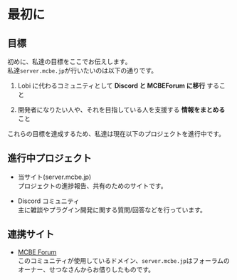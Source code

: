 # 最初に

## 目標

初めに、私達の目標をここでお伝えします。  
私達`server.mcbe.jp`が行いたいのは以下の通りです。

1. Lobi に代わるコミュニティとして **Discord と MCBEForum に移行** すること

2. 開発者になりたい人や、それを目指している人を支援する **情報をまとめる** こと

これらの目標を達成するため、私達は現在以下のプロジェクトを進行中です。

## 進行中プロジェクト

- 当サイト(server.mcbe.jp)  
  プロジェクトの進捗報告、共有のためのサイトです。

- Discord コミュニティ  
  主に雑談やプラグイン開発に関する質問/回答などを行っています。

## 連携サイト

- [MCBE Forum](https://forum.mcbe.jp)  
  このコミュニティが使用しているドメイン、`server.mcbe.jp`はフォーラムのオーナー、せつなさんからお借りしたものです。
